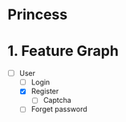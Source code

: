 # Princess

# 1. Feature Graph

* [ ] User
  * [ ] Login
  * [X] Register
    * [ ] Captcha
  * [ ] Forget password

